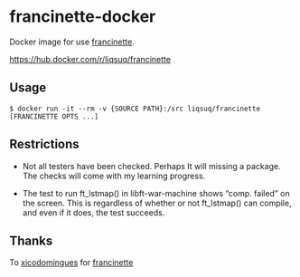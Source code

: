# francinette-docker
Docker image for use [francinette](https://github.com/xicodomingues/francinette).

https://hub.docker.com/r/liqsuq/francinette

## Usage
```
$ docker run -it --rm -v {SOURCE PATH}:/src liqsuq/francinette [FRANCINETTE OPTS ...]
```

## Restrictions
- Not all testers have been checked. Perhaps It will missing a package. The checks will come with my learning progress.

- The test to run ft\_lstmap() in libft-war-machine shows “comp. failed” on the screen. This is regardless of whether or not ft\_lstmap() can compile, and even if it does, the test succeeds.

## Thanks
To [xicodomingues](https://github.com/xicodomingues) for [francinette](https://github.com/xicodomingues/francinette)
